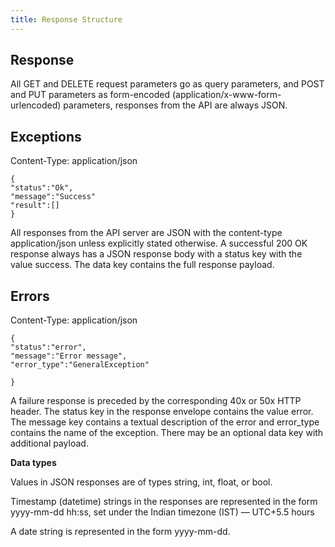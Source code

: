 ```yaml
---
title: Response Structure
---
```



<!-- # Login

## For Vendors & FinTech Companies: 


Partner login mechanisms are on-demand APIs provided by Nidhi to build innovative financial products to generate wealth via Investment or Trading  such as Algo Trading, Portfolio Management and Trading Products. When the Nidhi customer logs in to Partner’s portal 

### Registration as Partner: 

## Registration as a Vendor:

To register as a Vendor, Please visit [ https://developers.aliceblueonline.com/](https://ant.aliceblueonline.com/?vendor=%3Capp_code%3E)

 1.    Login using your AliceBlue credentials.
 2.    In the Apps sections, Create a new application.
 3.    Fill out the mandatory details.
 4.    Click "Save" to create a new app.
 5.    An App Code (appCode) and API Secret (apiSecret) will be provided to the Vendor. This code is important and Confidential. DO NOT Share with anyone outside your organization.​
 6.    The App will be activated by AliceBlue Admin team   after reviewing the details given by the Vendor. The Vendor API access will be provided after necessary approval 

## Implementation of SSO:

 1.   During User login, the Vendor should redirect the Aliceblue user to [https://ant.aliceblueonline.com/?appcode]()= along with the App Code as shown here in the url.
 2.   User will be asked to login with their AliceBlue credentials
 3.   After sucessful login, the user will be redirected to the URL provided by the Vendor (Provisions to provide / update the Redirect URL is provided in the Developers Login) along with User Authorization token (authCode) and User ID (userId).
4.    The Vendor will save the user authCode, UserId (userId) along with apiSecret to create a checkSum, which is the SHA-256 hash of userId + authCode + apiSecret
5.    Vendor should send this checkSum to the URL : [https://ant.aliceblueonline.com/rest/AliceBlueAPIService/sso/getUserDetails]() to get the User Session (userSession), which can be used to access all API end points. -->


## Response 

All GET and DELETE request parameters go as query parameters, and POST and PUT parameters as form-encoded (application/x-www-form-urlencoded) parameters, responses from the API are always JSON.

## Exceptions


Content-Type: application/json
``` 
{
"status":"Ok",
"message":"Success"
"result":[]
}

```
All responses from the API server are JSON with the content-type application/json unless explicitly stated otherwise. A successful 200 OK response always has a JSON response body with a status key with the value success. The data key contains the full response payload.

## Errors


Content-Type: application/json
``` 
{
"status":"error",
"message":"Error message",
"error_type":"GeneralException"

}
``` 
A failure response is preceded by the corresponding 40x or 50x HTTP header. The status key in the response envelope contains the value error. The message key contains a textual description of the error and error_type contains the name of the exception. There may be an optional data key with additional payload.

__Data types__

Values in JSON responses are of types string, int, float, or bool.

Timestamp (datetime) strings in the responses are represented in the form yyyy-mm-dd hh:ss, set under the Indian timezone (IST) — UTC+5.5 hours

A date string is represented in the form yyyy-mm-dd.

<!-- ### Exceptions and errors

In addition to the 40x and 50x headers, error responses come with the name of the exception generated internally by the API server. You can define corresponding exceptions in your language or library, and raise them by doing a switch on the returned exception name.

__Example__


HTTP/1.1 500 Server error

Content-Type: application/json

``` yaml
{
   "status":"error",
"message":"Error message",
"error_type":"GeneralException"

}
``` -->

<!-- ## Exceptions & Errors: 

### User Login: 

### For Partners & FinTech Companies: 
 Partner login mechanisms are privileged APIs provided by Nidhi to build innovative financial products to generate wealth via Investment or Trading  such as Algo Trading, Portfolio Management and Trading Products. When the Nidhi customer logs in to Partner’s portal  -->










 

